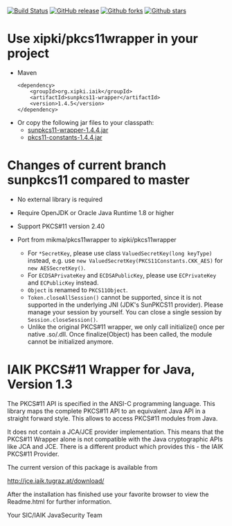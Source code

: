 [![Build Status](https://secure.travis-ci.org/xipki/pkcs11wrapper.svg)](http://travis-ci.org/xipki/pkcs11wrapper)
[![GitHub release](https://img.shields.io/github/release/xipki/pkcs11wrapper.svg)](https://github.com/xipki/pkcs11wrapper/releases)
[![Github forks](https://img.shields.io/github/forks/xipki/pkcs11wrapper.svg)](https://github.com/xipki/pkcs11wrapper/network)
[![Github stars](https://img.shields.io/github/stars/xipki/pkcs11wrapper.svg)](https://github.com/xipki/pkcs11wrapper/stargazers)

Use xipki/pkcs11wrapper in your project
=====
- Maven  
  ```
  <dependency>
      <groupId>org.xipki.iaik</groupId>
      <artifactId>sunpkcs11-wrapper</artifactId>
      <version>1.4.5</version>
  </dependency>
  ```
- Or copy the following jar files to your classpath:
  - [sunpkcs11-wrapper-1.4.4.jar](http://central.maven.org/maven2/org/xipki/iaik/sunpkcs11-wrapper/1.4.4/sunpkcs11-wrapper-1.4.4.jar)
  - [pkcs11-constants-1.4.4.jar](http://central.maven.org/maven2/org/xipki/iaik/pkcs11-constants/1.4.4/pkcs11-constants-1.4.4.jar)

Changes of current branch sunpkcs11 compared to master
=============================================

- No external library is required

- Require OpenJDK or Oracle Java Runtime 1.8 or higher

- Support PKCS#11 version 2.40

- Port from mikma/pkcs11wrapper to xipki/pkcs11wrapper
  - For `*SecretKey`, please use class `ValuedSecretKey(long keyType)` instead, e.g. use `new ValuedSecretKey(PKCS11Constants.CKK_AES)` for `new AESSecretKey()`.
  - For `ECDSAPrivateKey` and `ECDSAPublicKey`, please use `ECPrivateKey` and `ECPublicKey` instead.
  - `Object` is renamed to `PKCS11Object`.
  - `Token.closeAllSession()` cannot be supported, since it is not supported in the underlying JNI (JDK's SunPKCS11 provider). Please manage your session by yourself. You can close a single session by `Session.closeSession()`.
  - Unlike the original PKCS#11 wrapper, we only call initialize() once per native .so/.dll. Once finalize(Object) has been called, the module cannot be initialized anymore.

IAIK PKCS#11 Wrapper for Java, Version 1.3
=============================================

The PKCS#11 API is specified in the ANSI-C programming 
language. This library maps the complete PKCS#11 API to 
an equivalent Java API in a straight forward style. 
This allows to access PKCS#11 modules from Java.

It does not contain a JCA/JCE provider implementation. 
This means that the PKCS#11 Wrapper alone is not 
compatible with the Java cryptographic APIs like JCA 
and JCE.
There is a different product which provides this - the 
IAIK PKCS#11 Provider. 

The current version of this package is available from

http://jce.iaik.tugraz.at/download/

After the installation has finished use your favorite 
browser to view the Readme.html for further information.


Your SIC/IAIK JavaSecurity Team
